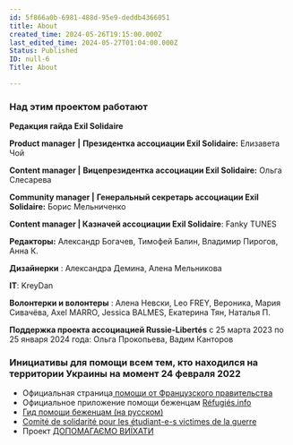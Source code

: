 ```yaml
---
id: 5f866a0b-6981-488d-95e9-deddb4366051
title: About
created_time: 2024-05-26T19:15:00.000Z
last_edited_time: 2024-05-27T01:04:00.000Z
Status: Published
ID: null-6
Title: About

---
```


### **Над этим проектом работают**

**Редакция гайда Exil Solidaire**

**Product manager** **|** **Президентка ассоциации Exil Solidaire:** Елизавета Чой

**Content manager |** **Вицепрезидентка ассоциации Exil Solidaire:** Ольга Слесарева

**Community manager |** **Генеральный секретарь ассоциации Exil Solidaire:** Борис Мельниченко

**Content manager | Казначей ассоциации Exil Solidaire**: Fanky TUNES

**Редакторы:** Александр Богачев, Тимофей Балин, Владимир Пирогов, Анна К.

**Дизайнерки** : Александра Демина, Алена Мельникова

**IT**: KreyDan

**Волонтерки и волонтеры** : Алена Невски, Leo FREY, Вероника,  Мария Сивачёва, Axel MARRO, Jessica BALMES, Екатерина Тян, Наталья П.

**Поддержка проекта ассоциацией Russie-Libertés** с 25 марта 2023 по 25 января 2024 года: Ольга Прокопьева, Вадим Канторов

### Инициативы для помощи всем тем, кто находился на территории Украины на момент 24 февраля 2022

* Официальная страница[ помощи от Французского правительства](https://parrainage.refugies.info/ukraine/index.html)
* Официальное приложение помощи беженцам [Réfugiés.info](https://refugies.info/download-app)
* [Гид помощи беженцам (на русском)](https://leguidedurefugie.com/pdf/guide-du-refugie-version-py.pdf)
* [Comité de solidarité pour les étudiant-e-s victimes de la guerre](https://solidarite-etudiantsukr.mystrikingly.com/)
* Проект [ДОПОМАГАЄМО ВИЇХАТИ](https://helpingtoleave.org/uk)
